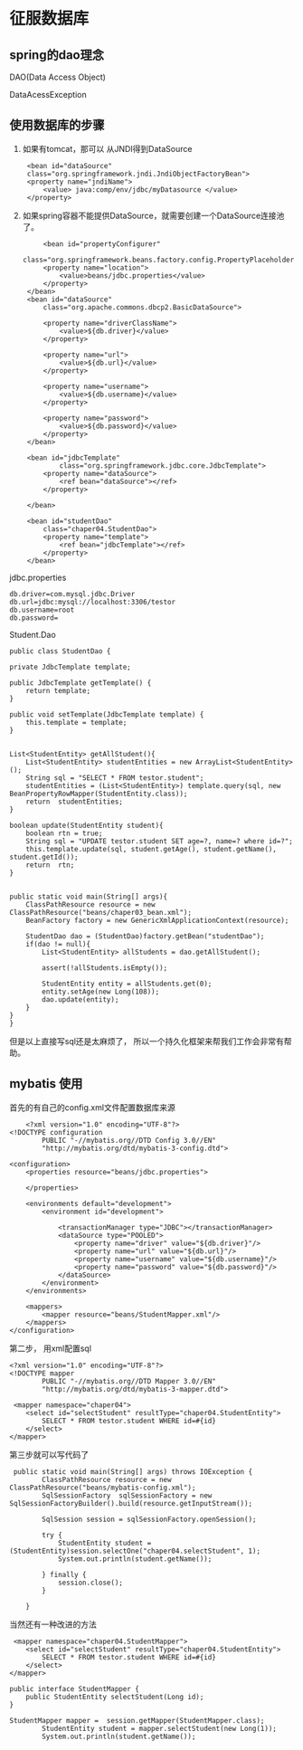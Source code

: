 # 征服数据库

## spring的dao理念
DAO(Data Access Object)

DataAcessException

## 使用数据库的步骤
1. 如果有tomcat，那可以 从JNDI得到DataSource
	
 		<bean id="dataSource"
        class="org.springframework.jndi.JndiObjectFactoryBean">
        <property name="jndiName">
            <value> java:comp/env/jdbc/myDatasource </value>
        </property>

    </bean>


2. 如果spring容器不能提供DataSource，就需要创建一个DataSource连接池了。

		
			<bean id="propertyConfigurer"
	          class="org.springframework.beans.factory.config.PropertyPlaceholderConfigurer">
	        <property name="location">
	            <value>beans/jdbc.properties</value>
	        </property>
	    </bean>
	    <bean id="dataSource"
	        class="org.apache.commons.dbcp2.BasicDataSource">
	
	        <property name="driverClassName">
	            <value>${db.driver}</value>
	        </property>
	
	        <property name="url">
	            <value>${db.url}</value>
	        </property>
	
	        <property name="username">
	            <value>${db.username}</value>
	        </property>
	
	        <property name="password">
	            <value>${db.password}</value>
	        </property>
	    </bean>
	
	    <bean id="jdbcTemplate"
	            class="org.springframework.jdbc.core.JdbcTemplate">
	        <property name="dataSource">
	            <ref bean="dataSource"></ref>
	        </property>
	
	    </bean>
	
	    <bean id="studentDao"
	        class="chaper04.StudentDao">
	        <property name="template">
	            <ref bean="jdbcTemplate"></ref>
	        </property>
	    </bean>


jdbc.properties

	db.driver=com.mysql.jdbc.Driver
	db.url=jdbc:mysql://localhost:3306/testor
	db.username=root
	db.password=

Student.Dao
	
	public class StudentDao {

    private JdbcTemplate template;

    public JdbcTemplate getTemplate() {
        return template;
    }

    public void setTemplate(JdbcTemplate template) {
        this.template = template;
    }


    List<StudentEntity> getAllStudent(){
        List<StudentEntity> studentEntities = new ArrayList<StudentEntity>();
        String sql = "SELECT * FROM testor.student";
        studentEntities = (List<StudentEntity>) template.query(sql, new BeanPropertyRowMapper(StudentEntity.class));
        return  studentEntities;
    }

    boolean update(StudentEntity student){
        boolean rtn = true;
        String sql = "UPDATE testor.student SET age=?, name=? where id=?";
        this.template.update(sql, student.getAge(), student.getName(), student.getId());
        return  rtn;
    }


    public static void main(String[] args){
        ClassPathResource resource = new ClassPathResource("beans/chaper03_bean.xml");
        BeanFactory factory = new GenericXmlApplicationContext(resource);

        StudentDao dao = (StudentDao)factory.getBean("studentDao");
        if(dao != null){
            List<StudentEntity> allStudents = dao.getAllStudent();

            assert(!allStudents.isEmpty());

            StudentEntity entity = allStudents.get(0);
            entity.setAge(new Long(108));
            dao.update(entity);
        }
    }
	}

但是以上直接写sql还是太麻烦了， 所以一个持久化框架来帮我们工作会非常有帮助。

## mybatis 使用

首先的有自己的config.xml文件配置数据库来源

		<?xml version="1.0" encoding="UTF-8"?>
	<!DOCTYPE configuration
	        PUBLIC "-//mybatis.org//DTD Config 3.0//EN"
	        "http://mybatis.org/dtd/mybatis-3-config.dtd">
	
	<configuration>
	    <properties resource="beans/jdbc.properties">
	
	    </properties>
	
	    <environments default="development">
	        <environment id="development">
	
	            <transactionManager type="JDBC"></transactionManager>
	            <dataSource type="POOLED">
	                <property name="driver" value="${db.driver}"/>
	                <property name="url" value="${db.url}"/>
	                <property name="username" value="${db.username}"/>
	                <property name="password" value="${db.password}"/>
	            </dataSource>
	        </environment>
	    </environments>
	
	    <mappers>
	        <mapper resource="beans/StudentMapper.xml"/>
	    </mappers>
	</configuration>

第二步， 用xml配置sql

	<?xml version="1.0" encoding="UTF-8"?>
	<!DOCTYPE mapper
	        PUBLIC "-//mybatis.org//DTD Mapper 3.0//EN"
	        "http://mybatis.org/dtd/mybatis-3-mapper.dtd">
	
	 <mapper namespace="chaper04">
	    <select id="selectStudent" resultType="chaper04.StudentEntity">
	        SELECT * FROM testor.student WHERE id=#{id}
	    </select>
	</mapper>

第三步就可以写代码了
	
	 public static void main(String[] args) throws IOException {
	        ClassPathResource resource = new ClassPathResource("beans/mybatis-config.xml");
	        SqlSessionFactory  sqlSessionFactory = new SqlSessionFactoryBuilder().build(resource.getInputStream());
	
	        SqlSession session = sqlSessionFactory.openSession();
	
	        try {
	            StudentEntity student = (StudentEntity)session.selectOne("chaper04.selectStudent", 1);
	            System.out.println(student.getName());
	
	        } finally {
	            session.close();
	        }
	
	    }


当然还有一种改进的方法

	 <mapper namespace="chaper04.StudentMapper">
	    <select id="selectStudent" resultType="chaper04.StudentEntity">
	        SELECT * FROM testor.student WHERE id=#{id}
	    </select>
	</mapper>
	
	public interface StudentMapper {
	    public StudentEntity selectStudent(Long id);
	}

    StudentMapper mapper =  session.getMapper(StudentMapper.class);
            StudentEntity student = mapper.selectStudent(new Long(1));
            System.out.println(student.getName());